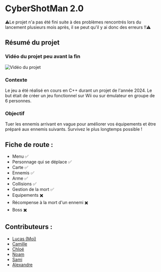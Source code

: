 # CyberShotMan 2.0
⚠️Le projet n'a pas été fini suite à des problèmes rencontrés lors du lancement plusieurs mois après, il se peut qu'il y ai donc des erreurs !!⚠️

## Résumé du projet
### Vidéo du projet peu avant la fin
![](https://youtube.com/shorts/jD0qMrewQ8E?feature=share "Vidéo du projet")
### Contexte 
Le jeu a été réalisé en cours en C++ durant un projet de l'année 2024. Le but était de créer un jeu fonctionnel sur Wii ou sur émulateur en groupe de 6 personnes. 
### Objectif
Tuer les ennemis arrivant en vague pour améliorer vos équipements et être préparé aux ennemis suivants.
Survivez le plus longtemps possible !

## Fiche de route : 
- Menu ✅
- Personnage qui se déplace ✅
- Carte ✅
- Ennemis ✅
- Arme ✅
- Collisions ✅
- Gestion de la mort ✅
- Equipements ✖️
- Récompense à la mort d'un ennemi ✖️
- Boss ✖️

## Contributeurs :
- [Lucas (Moi)](https://github.com/Speeckby)
- [Camille]()
- [Chloé](https://github.com/cloqtn)
- [Noam](https://github.com/noam120606)
- [Sami](https://github.com/jaajjj)
- [Alexandre](https://github.com/Taksy01)

